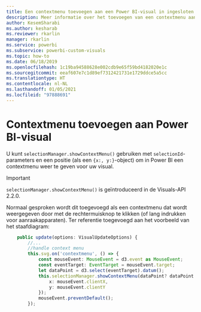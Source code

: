 ```yaml
---
title: Een contextmenu toevoegen aan een Power BI-visual in ingesloten analyses in Power BI voor betere ingesloten BI-inzichten
description: Meer informatie over het toevoegen van een contextmenu aan een visueel Power BI-element. Maak betere geïntegreerde BI-inzichten mogelijk met geïntegreerde analytische gegevens voor Power BI.
author: KesemSharabi
ms.author: kesharab
ms.reviewer: rkarlin
manager: rkarlin
ms.service: powerbi
ms.subservice: powerbi-custom-visuals
ms.topic: how-to
ms.date: 06/18/2019
ms.openlocfilehash: 1c19ba94588628e002cdb9e65f59bd4182020e1c
ms.sourcegitcommit: eeaf607e7c1d89ef7312421731e1729ddce5a5cc
ms.translationtype: HT
ms.contentlocale: nl-NL
ms.lasthandoff: 01/05/2021
ms.locfileid: "97888691"
---
```

# <a name="add-context-menu-to-power-bi-visual"></a>Contextmenu toevoegen aan Power BI-visual

U kunt `selectionManager.showContextMenu()` gebruiken met `selectionId`-parameters en een positie (als een `{x:, y:}`-object) om in Power BI een contextmenu weer te geven voor uw visual.

> [!IMPORTANT]
> `selectionManager.showContextMenu()` is geïntroduceerd in de Visuals-API 2.2.0.

Normaal gesproken wordt dit toegevoegd als een contextmenu dat wordt weergegeven door met de rechtermuisknop te klikken (of lang indrukken voor aanraakapparaten). Ter referentie toegevoegd aan het voorbeeld van het staafdiagram:

```typescript
    public update(options: VisualUpdateOptions) {
        //...
        //handle context menu
        this.svg.on('contextmenu', () => {
            const mouseEvent: MouseEvent = d3.event as MouseEvent;
            const eventTarget: EventTarget = mouseEvent.target;
            let dataPoint = d3.select(eventTarget).datum();
            this.selectionManager.showContextMenu(dataPoint? dataPoint.selectionId : {}, {
                x: mouseEvent.clientX,
                y: mouseEvent.clientY
            });
            mouseEvent.preventDefault();
        });
```
